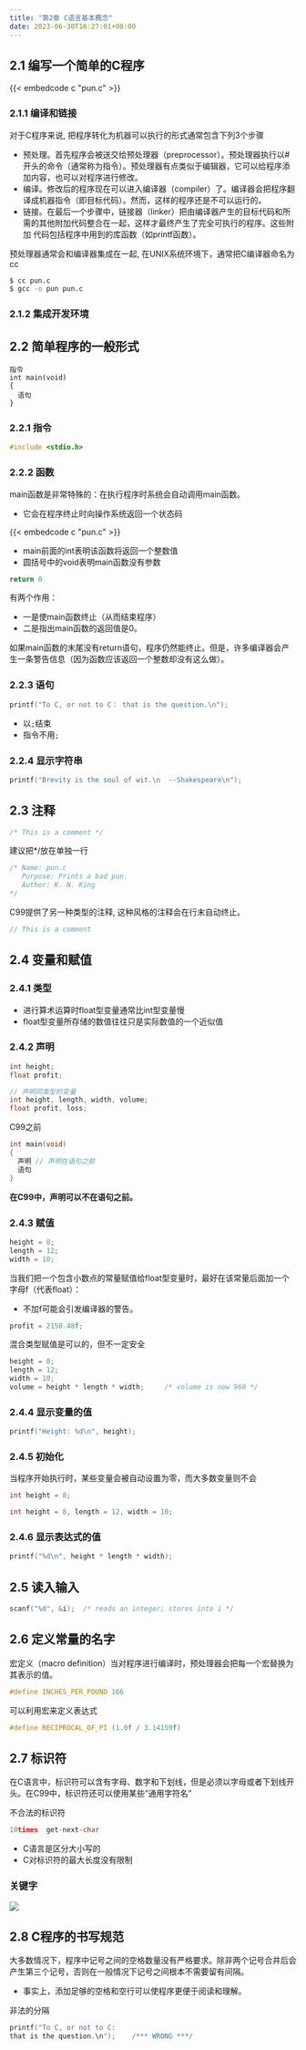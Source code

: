 ```yaml
---
title: "第2章 C语言基本概念"
date: 2023-06-30T16:27:01+08:00
---
```


## 2.1 编写一个简单的C程序

{{< embedcode c "pun.c" >}}

### 2.1.1 编译和链接

对于C程序来说, 把程序转化为机器可以执行的形式通常包含下列3个步骤

- 预处理。首先程序会被送交给预处理器（preprocessor）。预处理器执行以#开头的命令（通常称为指令）。预处理器有点类似于编辑器，它可以给程序添
  加内容，也可以对程序进行修改。
- 编译。修改后的程序现在可以进入编译器（compiler）了。编译器会把程序翻译成机器指令（即目标代码）。然而，这样的程序还是不可以运行的。
- 链接。在最后一个步骤中，链接器（linker）把由编译器产生的目标代码和所需的其他附加代码整合在一起，这样才最终产生了完全可执行的程序。这些附加
  代码包括程序中用到的库函数（如printf函数）。

预处理器通常会和编译器集成在一起, 在UNIX系统环境下，通常把C编译器命名为cc

```bash
$ cc pun.c
$ gcc -o pun pun.c
```

### 2.1.2 集成开发环境

## 2.2 简单程序的一般形式

```
指令
int main(void)
{
  语句
}
```

### 2.2.1 指令

```c
#include <stdio.h>
```

### 2.2.2 函数

main函数是非常特殊的：在执行程序时系统会自动调用main函数。

- 它会在程序终止时向操作系统返回一个状态码

{{< embedcode c "pun.c" >}}

- main前面的int表明该函数将返回一个整数值
- 圆括号中的void表明main函数没有参数

```c
return 0
```

有两个作用：

- 一是使main函数终止（从而结束程序）
- 二是指出main函数的返回值是0。

如果main函数的末尾没有return语句，程序仍然能终止。但是，许多编译器会产生一条警告信息（因为函数应该返回一个整数却没有这么做）。

### 2.2.3 语句

```c
printf("To C, or not to C： that is the question.\n");
```

- 以`;`结束
- 指令不用`;`

### 2.2.4 显示字符串

```c
printf("Brevity is the soul of wit.\n  --Shakespeare\n");
```

## 2.3 注释

```c
/* This is a comment */
```

建议把*/放在单独一行

```c
/* Name: pun.c
   Purpose: Prints a bad pun.
   Author: K. N. King
*/
```

C99提供了另一种类型的注释, 这种风格的注释会在行末自动终止。

```c
// This is a comment
```

## 2.4 变量和赋值

### 2.4.1 类型

- 进行算术运算时float型变量通常比int型变量慢
- float型变量所存储的数值往往只是实际数值的一个近似值

### 2.4.2 声明

```c
int height;
float profit;

// 声明同类型的变量
int height, length, width, volume;
float profit, loss;
```

C99之前

```c
int main(void)
{
  声明 // 声明在语句之前
  语句
}
```

**在C99中，声明可以不在语句之前。**

### 2.4.3 赋值

```c
height = 8;
length = 12;
width = 10;
```

当我们把一个包含小数点的常量赋值给float型变量时，最好在该常量后面加一个字母f（代表float）：

- 不加f可能会引发编译器的警告。

```c
profit = 2150.48f;
```

混合类型赋值是可以的，但不一定安全

```c
height = 8;
length = 12;
width = 10;
volume = height * length * width;     /* volume is now 960 */
```

### 2.4.4 显示变量的值

```c
printf("Height: %d\n", height);
```

### 2.4.5 初始化

当程序开始执行时，某些变量会被自动设置为零，而大多数变量则不会

```c
int height = 8;

int height = 8, length = 12, width = 10;
```

### 2.4.6 显示表达式的值

```c
printf("%d\n", height * length * width);
```

## 2.5 读入输入

```c
scanf("%d", &i);  /* reads an integer; stores into i */
```

## 2.6 定义常量的名字

宏定义（macro definition）当对程序进行编译时，预处理器会把每一个宏替换为其表示的值。

```c
#define INCHES_PER_POUND 166
```

可以利用宏来定义表达式

```c
#define RECIPROCAL_OF_PI (1.0f / 3.14159f)
```

## 2.7 标识符

在C语言中，标识符可以含有字母、数字和下划线，但是必须以字母或者下划线开头。在C99中，标识符还可以使用某些“通用字符名”

不合法的标识符

```c
10times  get-next-char
```

- C语言是区分大小写的
- C对标识符的最大长度没有限制

### 关键字

![](https://res.weread.qq.com/wrepub/epub_31359737_32)

## 2.8 C程序的书写规范

大多数情况下，程序中记号之间的空格数量没有严格要求。除非两个记号合并后会产生第三个记号，否则在一般情况下记号之间根本不需要留有间隔。

- 事实上，添加足够的空格和空行可以使程序更便于阅读和理解。

非法的分隔

```c
printf("To C, or not to C:
that is the question.\n");    /*** WRONG ***/
```
